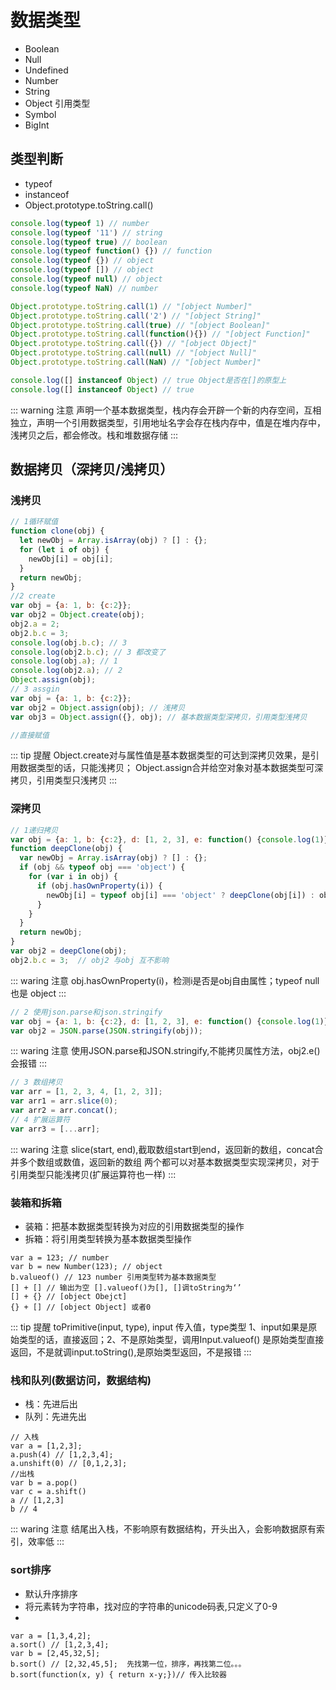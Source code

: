 # 数据类型
- Boolean
- Null
- Undefined
- Number
- String
- Object 引用类型
- Symbol
- BigInt
## 类型判断
- typeof
- instanceof
- Object.prototype.toString.call()
```javascript
console.log(typeof 1) // number
console.log(typeof '11') // string
console.log(typeof true) // boolean
console.log(typeof function() {}) // function
console.log(typeof {}) // object
console.log(typeof []) // object
console.log(typeof null) // object
console.log(typeof NaN) // number

Object.prototype.toString.call(1) // "[object Number]"
Object.prototype.toString.call('2') // "[object String]"
Object.prototype.toString.call(true) // "[object Boolean]"
Object.prototype.toString.call(function(){}) // "[object Function]"
Object.prototype.toString.call({}) // "[object Object]"
Object.prototype.toString.call(null) // "[object Null]"
Object.prototype.toString.call(NaN) // "[object Number]"

console.log([] instanceof Object) // true Object是否在[]的原型上
console.log([] instanceof Object) // true
```
::: warning 注意
声明一个基本数据类型，栈内存会开辟一个新的内存空间，互相独立，声明一个引用数据类型，引用地址名字会存在栈内存中，值是在堆内存中，浅拷贝之后，都会修改。栈和堆数据存储
:::
## 数据拷贝（深拷贝/浅拷贝）
### 浅拷贝
```javascript
// 1循环赋值
function clone(obj) {
  let newObj = Array.isArray(obj) ? [] : {};
  for (let i of obj) {
    newObj[i] = obj[i];
  }
  return newObj;
}
//2 create
var obj = {a: 1, b: {c:2}};
var obj2 = Object.create(obj);
obj2.a = 2;
obj2.b.c = 3;
console.log(obj.b.c); // 3
console.log(obj2.b.c); // 3 都改变了
console.log(obj.a); // 1
console.log(obj2.a); // 2
Object.assign(obj);
// 3 assgin
var obj = {a: 1, b: {c:2}};
var obj2 = Object.assign(obj); // 浅拷贝
var obj3 = Object.assign({}, obj); // 基本数据类型深拷贝，引用类型浅拷贝

//直接赋值
```
::: tip 提醒
Object.create对与属性值是基本数据类型的可达到深拷贝效果，是引用数据类型的话，只能浅拷贝；
Object.assign合并给空对象对基本数据类型可深拷贝，引用类型只浅拷贝
:::
### 深拷贝
```javascript
// 1递归拷贝
var obj = {a: 1, b: {c:2}, d: [1, 2, 3], e: function() {console.log(1)}};
function deepClone(obj) {
  var newObj = Array.isArray(obj) ? [] : {};
  if (obj && typeof obj === 'object') {
    for (var i in obj) {
      if (obj.hasOwnProperty(i)) {
        newObj[i] = typeof obj[i] === 'object' ? deepClone(obj[i]) : obj[i];
      }
    }
  }
  return newObj;
}
var obj2 = deepClone(obj);
obj2.b.c = 3;  // obj2 与obj 互不影响
```
::: waring 注意
obj.hasOwnProperty(i)，检测i是否是obj自由属性；typeof null 也是 object
:::
```javascript
// 2 使用json.parse和json.stringify
var obj = {a: 1, b: {c:2}, d: [1, 2, 3], e: function() {console.log(1)}};
var obj2 = JSON.parse(JSON.stringify(obj));
```
::: waring 注意
使用JSON.parse和JSON.stringify,不能拷贝属性方法，obj2.e()会报错
:::
```javascript
// 3 数组拷贝
var arr = [1, 2, 3, 4, [1, 2, 3]];
var arr1 = arr.slice(0);
var arr2 = arr.concat();
// 4 扩展运算符
var arr3 = [...arr];
```
::: waring 注意
slice(start, end),截取数组start到end，返回新的数组，concat合并多个数组或数值，返回新的数组
两个都可以对基本数据类型实现深拷贝，对于引用类型只能浅拷贝(扩展运算符也一样)
:::
### 装箱和拆箱
- 装箱：把基本数据类型转换为对应的引用数据类型的操作
- 拆箱：将引用类型转换为基本数据类型操作
```
var a = 123; // number
var b = new Number(123); // object
b.valueof() // 123 number 引用类型转为基本数据类型
[] + [] // 输出为空 [].valueof()为[], []调toString为‘’
[] + {} // [object Obejct]
{} + [] // [object Object] 或者0
```
::: tip 提醒
toPrimitive(input, type), input 传入值，type类型
1、input如果是原始类型的话，直接返回；2、不是原始类型，调用Input.valueof()
是原始类型直接返回，不是就调input.toString(),是原始类型返回，不是报错
:::
### 栈和队列(数据访问，数据结构)
- 栈：先进后出
- 队列：先进先出
```
// 入栈
var a = [1,2,3];
a.push(4) // [1,2,3,4];
a.unshift(0) // [0,1,2,3]; 
//出栈
var b = a.pop()
var c = a.shift() 
a // [1,2,3]
b // 4
```
::: waring 注意
结尾出入栈，不影响原有数据结构，开头出入，会影响数据原有索引，效率低
:::

### sort排序
- 默认升序排序
- 将元素转为字符串，找对应的字符串的unicode码表,只定义了0-9
- 
```
var a = [1,3,4,2];
a.sort() // [1,2,3,4];
var b = [2,45,32,5];
b.sort() // [2,32,45,5];  先找第一位，排序，再找第二位。。。
b.sort(function(x, y) { return x-y;})// 传入比较器
```